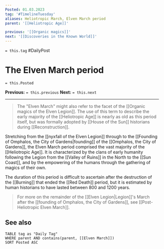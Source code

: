 ```yaml
---
Posted: 01.03.2023
tag: '#TimelineTuesday'
aliases: Heliotropic March, Elven March period
parent: '[[Heliotropic Age]]'

previous: '[[Organic magics]]'
next: '[[Discoveries in the Known World]]'
---
```


`= this.tag` #DailyPost

# The Elven March period

`= this.Posted`

**Previous:** `= this.previous`
**Next:** `= this.next`

---

> The "Elven March" might also refer to the facet of the [[Organic magics of the Elven Legion]]. The use of this term to describe the early majority of the [[Heliotropic Age]] is nearly as old as this period itself, but was formally adopted by [[House of the Sun]] historians during [[Reconstruction]].

Stretching from the [[nyxfall of the Elven Legion]] through to the [[Founding of Omphalos, the City of Gardens|founding]] of the [[Omphalos, the City of Gardens]], the Elven March period comprised the vast majority of the [[Heliotropic Age]]. It is characterized by the clans of early humanity following the Legion from the [[Valley of Ruins]] in the North to the [[Sun Coast]], and by the empowering of the humans through the gathering of magics of their own.

The duration of this period is difficult to ascertain after the destruction of the [[Burning]] that ended the [[Red Death]] period, but it is estimated by human historians to have lasted between 800 and 1200 years.

> For more on the remainder of the [[Elven Legion|Legion]]'s March after the [[founding of Omphalos, the City of Gardens]], see [[Post-Heliotropic Elven March]].

## See also

```dataview
TABLE tag as "Daily Tag"
WHERE parent AND contains(parent, [[Elven March]])
SORT Posted ASC
```
